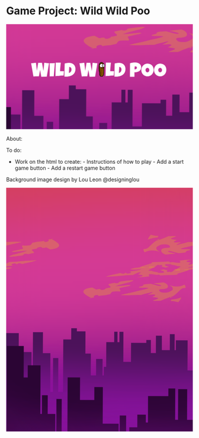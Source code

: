 # Game Project: Wild Wild Poo

![Alt text](/Images/GameTitle.png "")

About:

To do:

- Work on the html to create:
        - Instructions of how to play
        - Add a start game button
        - Add a restart game button


Background image design by Lou Leon @designinglou

![Alt text](/Images/GameBackground.png "")

